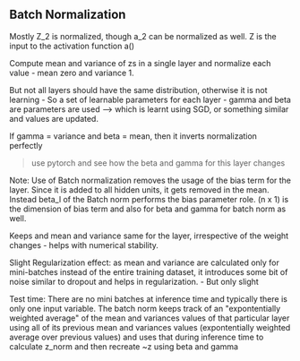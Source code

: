 ## Batch Normalization

Mostly Z_2 is normalized, though a_2 can be normalized as well. Z is the input to the activation function a()

Compute mean and variance of zs in a single layer and normalize each value - mean zero and variance 1. 

But not all layers should have the same distribution, otherwise it is not learning - So a set of learnable parameters for each layer - gamma and beta are parameters are used --> which is learnt using SGD, or something similar and values are updated.

If gamma = variance and beta = mean, then it inverts normalization perfectly


> use pytorch and see how the beta and gamma for this layer changes

Note: Use of Batch normalization removes the usage of the bias term for the layer. Since it is added to all hidden units, it gets removed in the mean.  Instead beta_l of the Batch norm performs the bias parameter role. (n x 1) is the dimension of bias term and also for beta and gamma for batch norm as well.

Keeps and mean and variance same for the layer, irrespective of the weight changes - helps with numerical stability.

Slight Regularization effect: as mean and variance are calculated only for mini-batches instead of the entire training dataset, it introduces some bit of noise similar to dropout and helps in regularization. - But only slight

Test time: There are no mini batches at inference time and typically there is only one input variable. The batch norm keeps track of an "expontentially weighted average" of the mean and variances values of that particular layer using all of its previous mean and variances values (expontentially weighted average over previous values) and uses that during inference time to calculate z_norm and then recreate ~z using beta and gamma












